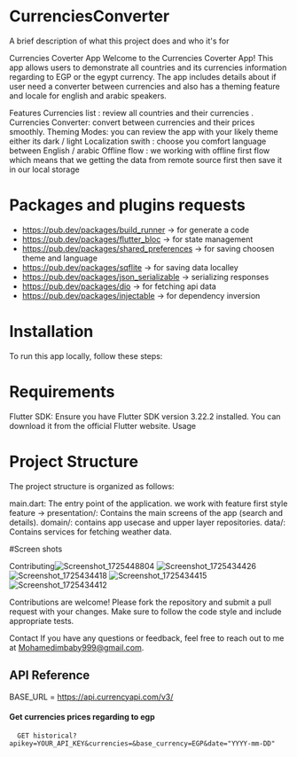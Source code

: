 
# CurrenciesConverter

A brief description of what this project does and who it's for

Currencies Coverter App
Welcome to the Currencies Coverter App! This app allows users to demonstrate all countries and its currencies information regarding to EGP or the egypt currency. The app includes details about if user need a converter between currencies and also has a theming feature and locale for english and arabic speakers.

Features
Currencies list : review all countries and their currencies .
Currencies Converter: convert between currencies and their prices smoothly.
Theming Modes: you can review the app with your likely theme either its dark / light 
Localization swith : choose you comfort language between English / arabic
Offline flow : we working with offline first flow which means that we getting the data from remote source first then save it in our local storage 


# Packages and plugins requests 

- https://pub.dev/packages/build_runner -> for generate a code 
- https://pub.dev/packages/flutter_bloc -> for state management 
- https://pub.dev/packages/shared_preferences -> for saving choosen theme and language
- https://pub.dev/packages/sqflite -> for saving data localley 
- https://pub.dev/packages/json_serializable -> serializing responses 
- https://pub.dev/packages/dio -> for fetching api data  
- https://pub.dev/packages/injectable -> for dependency inversion 

# Installation
To run this app locally, follow these steps:


# Requirements
Flutter SDK: Ensure you have Flutter SDK version 3.22.2 installed. You can download it from the official Flutter website.
Usage

# Project Structure
The project structure is organized as follows:

main.dart: The entry point of the application.
we work with feature first style
feature ->
presentation/: Contains the main screens of the app (search and details).
domain/: contains app usecase and upper layer repositories.
data/: Contains services for fetching weather data.



#Screen shots

Contributing![Screenshot_1725448804](https://github.com/user-attachments/assets/c5b4717c-ca52-4f42-8270-73e553bebdfb)
![Screenshot_1725434426](https://github.com/user-attachments/assets/eef38d01-99e2-4b12-8870-93b9521b09ad)
![Screenshot_1725434418](https://github.com/user-attachments/assets/1be67c18-c77a-405b-a62d-862773fff8a0)
![Screenshot_1725434415](https://github.com/user-attachments/assets/a8aceca5-cf9e-4d24-a732-e768ca1b1685)
![Screenshot_1725434412](https://github.com/user-attachments/assets/93a96a68-895b-4aed-aee6-68e765c0e3e2)

Contributions are welcome! Please fork the repository and submit a pull request with your changes. Make sure to follow the code style and include appropriate tests.



Contact
If you have any questions or feedback, feel free to reach out to me at Mohamedimbaby999@gmail.com.
## API Reference
BASE_URL = https://api.currencyapi.com/v3/
#### Get currencies prices regarding to egp
```http
  GET historical?apikey=YOUR_API_KEY&currencies=&base_currency=EGP&date="YYYY-mm-DD"
```

